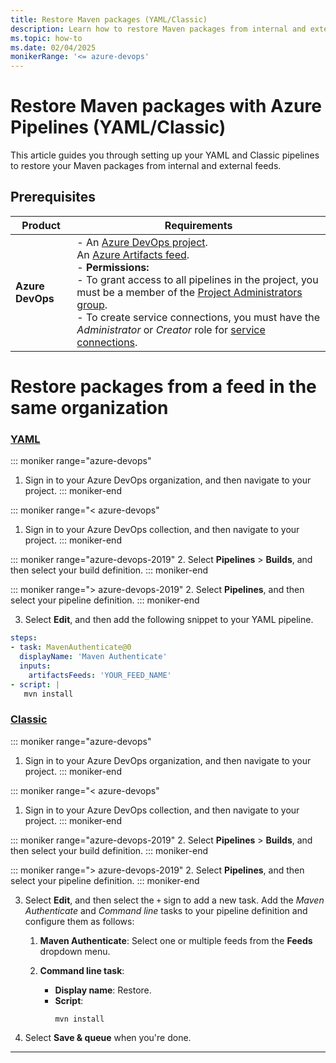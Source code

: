 ```yaml
---
title: Restore Maven packages (YAML/Classic)
description: Learn how to restore Maven packages from internal and external feed using Azure Pipelines.
ms.topic: how-to
ms.date: 02/04/2025
monikerRange: '<= azure-devops'
---
```


# Restore Maven packages with Azure Pipelines (YAML/Classic)

This article guides you through setting up your YAML and Classic pipelines to restore your Maven packages from internal and external feeds.

## Prerequisites

|    **Product**     |   **Requirements**  |
|--------------------|---------------------|
|  **Azure DevOps**  | - An [Azure DevOps project](../../organizations/projects/create-project.md).<br> An [Azure Artifacts feed](../../artifacts/get-started-maven.md#create-a-feed).<br> - **Permissions:**<br> - To grant access to all pipelines in the project, you must be a member of the [Project Administrators group](../../organizations/security/change-project-level-permissions.md).<br> - To create service connections, you must have the *Administrator* or *Creator* role for [service connections](../library/add-resource-protection.md). |

# Restore packages from a feed in the same organization

### [YAML](#tab/yaml/)

::: moniker range="azure-devops"
1. Sign in to your Azure DevOps organization, and then navigate to your project.
::: moniker-end

::: moniker range="< azure-devops"
1. Sign in to your Azure DevOps collection, and then navigate to your project.
::: moniker-end

::: moniker range="azure-devops-2019"
2. Select **Pipelines** > **Builds**, and then select your build definition. 
::: moniker-end

::: moniker range="> azure-devops-2019"
2. Select **Pipelines**, and then select your pipeline definition. 
::: moniker-end

3. Select **Edit**, and then add the following snippet to your YAML pipeline.

```yml
steps:
- task: MavenAuthenticate@0
  displayName: 'Maven Authenticate'
  inputs:
    artifactsFeeds: 'YOUR_FEED_NAME'
- script: |
   mvn install
```

### [Classic](#tab/classic/)

::: moniker range="azure-devops"
1. Sign in to your Azure DevOps organization, and then navigate to your project.
::: moniker-end

::: moniker range="< azure-devops"
1. Sign in to your Azure DevOps collection, and then navigate to your project.
::: moniker-end

::: moniker range="azure-devops-2019"
2. Select **Pipelines** > **Builds**, and then select your build definition. 
::: moniker-end

::: moniker range="> azure-devops-2019"
2. Select **Pipelines**, and then select your pipeline definition. 
::: moniker-end

3. Select **Edit**, and then select the `+` sign to add a new task. Add the *Maven Authenticate* and *Command line* tasks to your pipeline definition and configure them as follows:

    1. **Maven Authenticate**: Select one or multiple feeds from the **Feeds** dropdown menu.

    1. **Command line task**:
        - **Display name**: Restore.
        - **Script**: 
            ```
            mvn install
            ```

4. Select **Save & queue** when you're done.   

---